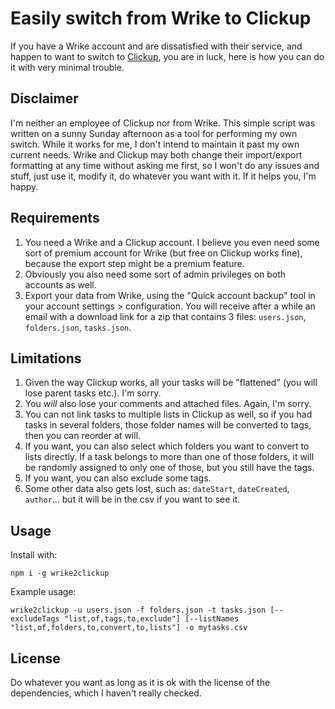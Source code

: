 # Easily switch from Wrike to Clickup

If you have a Wrike account and are dissatisfied with their service, and happen to want to switch to [Clickup](https://www.clickup.com), you are in luck, here is how you can do it with very minimal trouble.

## Disclaimer

I'm neither an employee of Clickup nor from Wrike. This simple script was written on a sunny Sunday afternoon as a tool for performing my own switch. While it works for me, I don't intend to maintain it past my own current needs. Wrike and Clickup may both change their import/export formatting at any time without asking me first, so I won't do any issues and stuff, just use it, modify it, do whatever you want with it. If it helps you, I'm happy.

## Requirements

1. You need a Wrike and a Clickup account. I believe you even need some sort of premium account for Wrike (but free on Clickup works fine), because the export step might be a premium feature.
2. Obviously you also need some sort of admin privileges on both accounts as well.
3. Export your data from Wrike, using the "Quick account backup" tool in your account settings > configuration. You will receive after a while an email with a download link for a zip that contains 3 files: `users.json`, `folders.json`, `tasks.json`.

## Limitations

1. Given the way Clickup works, all your tasks will be "flattened" (you will lose parent tasks etc.). I'm sorry.
2. You *will* also lose your comments and attached files. Again, I'm sorry.
3. You can not link tasks to multiple lists in Clickup as well, so if you had tasks in several folders, those folder names will be converted to tags, then you can reorder at will.
5. If you want, you can also select which folders you want to convert to lists directly. If a task belongs to more than one of those folders, it will be randomly assigned to only one of those, but you still have the tags.
6. If you want, you can also exclude some tags.
7. Some other data also gets lost, such as: `dateStart`, `dateCreated`, `author`... but it will be in the csv if you want to see it. 

## Usage

Install with:
```
npm i -g wrike2clickup
```

Example usage:
```
wrike2clickup -u users.json -f folders.json -t tasks.json [--excludeTags "list,of,tags,to,exclude"] [--listNames "list,of,folders,to,convert,to,lists"] -o mytasks.csv
```

## License

Do whatever you want as long as it is ok with the license of the dependencies, which I haven't really checked.
